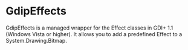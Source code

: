 GdipEffects
===

GdipEffects is a managed wrapper for the Effect classes in GDI+ 1.1 (Windows Vista or higher). It allows you to add a predefined Effect to a System.Drawing.Bitmap.